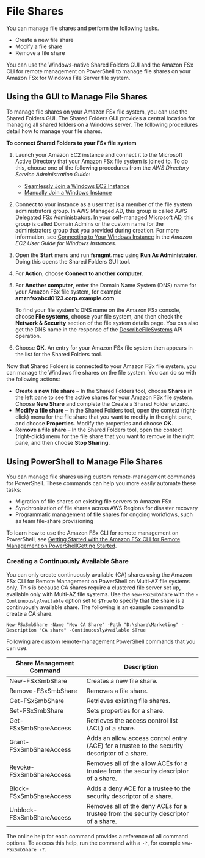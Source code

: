 # File Shares<a name="managing-file-shares"></a>

You can manage file shares and perform the following tasks\.
+ Create a new file share
+ Modify a file share
+ Remove a file share

You can use the Windows\-native Shared Folders GUI and the Amazon FSx CLI for remote management on PowerShell to manage file shares on your Amazon FSx for Windows File Server file system\.

## Using the GUI to Manage File Shares<a name="shared-folders-tool"></a>

To manage file shares on your Amazon FSx file system, you can use the Shared Folders GUI\. The Shared Folders GUI provides a central location for managing all shared folders on a Windows server\. The following procedures detail how to manage your file shares\.

**To connect Shared Folders to your FSx file system**

1. Launch your Amazon EC2 instance and connect it to the Microsoft Active Directory that your Amazon FSx file system is joined to\. To do this, choose one of the following procedures from the *AWS Directory Service Administration Guide*:
   + [Seamlessly Join a Windows EC2 Instance](https://docs.aws.amazon.com/directoryservice/latest/admin-guide/launching_instance.html)
   + [Manually Join a Windows Instance](https://docs.aws.amazon.com/directoryservice/latest/admin-guide/join_windows_instance.html)

1. Connect to your instance as a user that is a member of the file system administrators group\. In AWS Managed AD, this group is called AWS Delegated FSx Administrators\. In your self\-managed Microsoft AD, this group is called Domain Admins or the custom name for the administrators group that you provided during creation\. For more information, see [Connecting to Your Windows Instance](https://docs.aws.amazon.com/AWSEC2/latest/WindowsGuide/connecting_to_windows_instance.html) in the *Amazon EC2 User Guide for Windows Instances*\.

1. Open the **Start** menu and run **fsmgmt\.msc** using **Run As Administrator**\. Doing this opens the Shared Folders GUI tool\.

1. For **Action**, choose **Connect to another computer**\.

1. For **Another computer**, enter the Domain Name System \(DNS\) name for your Amazon FSx file system, for example **amznfsxabcd0123\.corp\.example\.com**\. 

   To find your file system's DNS name on the Amazon FSx console, choose **File systems**, choose your file system, and then check the **Network & Security** section of the file system details page\. You can also get the DNS name in the response of the [DescribeFileSystems](https://docs.aws.amazon.com/fsx/latest/APIReference/API_DescribeFileSystems.html) API operation\.

1. Choose **OK**\. An entry for your Amazon FSx file system then appears in the list for the Shared Folders tool\.

Now that Shared Folders is connected to your Amazon FSx file system, you can manage the Windows file shares on the file system\. You can do so with the following actions:
+ **Create a new file share** – In the Shared Folders tool, choose **Shares** in the left pane to see the active shares for your Amazon FSx file system\. Choose **New Share** and complete the Create a Shared Folder wizard\.
+ **Modify a file share** – In the Shared Folders tool, open the context \(right\-click\) menu for the file share that you want to modify in the right pane, and choose **Properties**\. Modify the properties and choose **OK**\.
+ **Remove a file share** – In the Shared Folders tool, open the context \(right\-click\) menu for the file share that you want to remove in the right pane, and then choose **Stop Sharing**\.

## Using PowerShell to Manage File Shares<a name="manage-file-shares-pwrshell"></a>

You can manage file shares using custom remote\-management commands for PowerShell\. These commands can help you more easily automate these tasks:
+ Migration of file shares on existing file servers to Amazon FSx
+ Synchronization of file shares across AWS Regions for disaster recovery
+ Programmatic management of file shares for ongoing workflows, such as team file\-share provisioning

To learn how to use the Amazon FSx CLI for remote management on PowerShell, see [Getting Started with the Amazon FSx CLI for Remote Management on PowerShellGetting Started](remote-pwrshell.md)\.

### Creating a Continuously Available Share<a name="create-ca-share"></a>

You can only create continuously available \(CA\) shares using the Amazon FSx CLI for Remote Management on PowerShell on Multi\-AZ file systems only\. This is because CA shares require a clustered file server set up, available only with Multi\-AZ file systems\. Use the `New-FSxSmbShare` with the `-ContinuouslyAvailable` option set to `$True` to specify that the share is a continuously available share\. The following is an example command to create a CA share\. 

```
New-FSxSmbShare -Name "New CA Share" -Path "D:\share\Marketing" -Description "CA share" -ContinuouslyAvailable $True 
```

Following are custom remote\-management PowerShell commands that you can use\.


| Share Management Command | Description | 
| --- | --- | 
|  New\-FSxSmbShare  |  Creates a new file share\.  | 
|  Remove\-FSxSmbShare  |  Removes a file share\.  | 
|  Get\-FSxSmbShare  |  Retrieves existing file shares\.  | 
|  Set\-FSxSmbShare  |  Sets properties for a share\.  | 
|  Get\-FSxSmbShareAccess  |  Retrieves the access control list \(ACL\) of a share\.   | 
|  Grant\-FSxSmbShareAccess  |  Adds an allow access control entry \(ACE\) for a trustee to the security descriptor of a share\.  | 
|  Revoke\-FSxSmbShareAccess  |  Removes all of the allow ACEs for a trustee from the security descriptor of a share\.  | 
|  Block\-FSxSmbShareAccess  |  Adds a deny ACE for a trustee to the security descriptor of a share\.  | 
|  Unblock\-FSxSmbShareAccess  |  Removes all of the deny ACEs for a trustee from the security descriptor of a share\.  | 

The online help for each command provides a reference of all command options\. To access this help, run the command with a `-?`, for example `New-FSxSmbShare -?`\. 